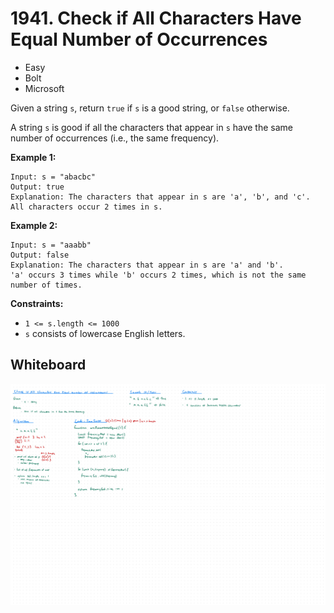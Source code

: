 # 1941. Check if All Characters Have Equal Number of Occurrences
- Easy
- Bolt
- Microsoft

Given a string `s`, return `true` if `s` is a good string, or `false` otherwise.

A string `s` is good if all the characters that appear in `s` have the same
number of occurrences (i.e., the same frequency).

**Example 1:**
```
Input: s = "abacbc"
Output: true
Explanation: The characters that appear in s are 'a', 'b', and 'c'. All characters occur 2 times in s.
```

**Example 2:**
```
Input: s = "aaabb"
Output: false
Explanation: The characters that appear in s are 'a' and 'b'.
'a' occurs 3 times while 'b' occurs 2 times, which is not the same number of times.
```

**Constraints:**
- `1 <= s.length <= 1000`
- `s` consists of lowercase English letters.

## Whiteboard
![Whiteboard Image][whiteboard-image]

<!-- Refs -->
[whiteboard-image]: whiteboard.jpg
